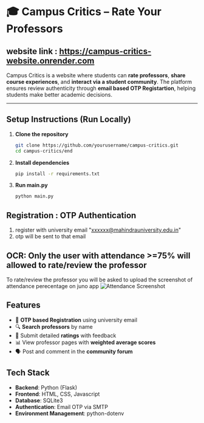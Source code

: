# 🎓 Campus Critics – Rate Your Professors

## website link : https://campus-critics-website.onrender.com




Campus Critics is a website where students can **rate professors**, **share course experiences**, and **interact via a student community**. The platform ensures review authenticity through **email based OTP Registartion**, helping students make better academic decisions.

---


## Setup Instructions (Run Locally)

1. **Clone the repository**
   ```bash
   git clone https://github.com/yourusername/campus-critics.git
   cd campus-critics/end

2. **Install dependencies**

   ```bash
   pip install -r requirements.txt

3. **Run main.py**
      ```bash
      python main.py

## Registration : OTP Authentication

1. register with university email "xxxxxx@mahindrauniversity.edu.in"
2. otp will be sent to that email

## OCR: Only the user with attendance >=75% will allowed to rate/review the professor

To rate/review the professor you will be asked to upload the screenshot of attendance perecentage on juno app
![Attendance Screenshot](Sample_attendance.jpg)


##  Features

- 🔐 **OTP based Registration** using university email 
- 🔍 **Search professors** by name
- 🌟 Submit detailed **ratings** with feedback
- 📊 View professor pages with **weighted average scores**
- 🗣️ Post and comment in the **community forum** 

## Tech Stack

- **Backend**: Python (Flask)  
- **Frontend**: HTML, CSS, Javascript 
- **Database**: SQLite3
- **Authentication**: Email OTP via SMTP  
- **Environment Management**: python-dotenv  
